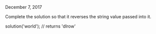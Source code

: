 December 7, 2017


Complete the solution so that it reverses the string value passed into it.

solution('world'); // returns 'dlrow'
